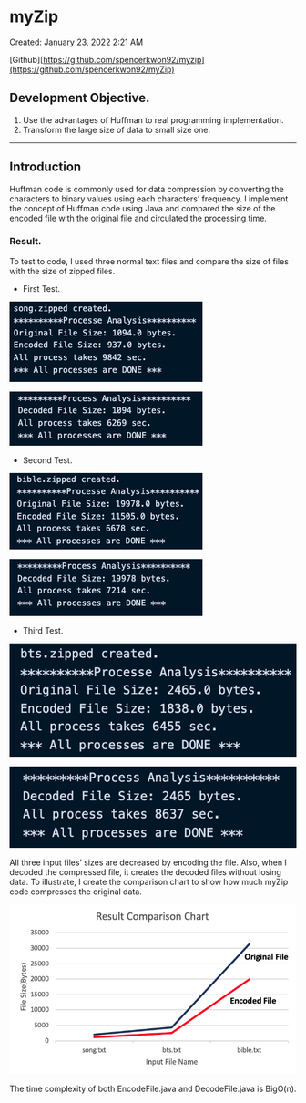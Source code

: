 # myZip

Created: January 23, 2022 2:21 AM

[Github][https://github.com/spencerkwon92/myzip](https://github.com/spencerkwon92/myZip)

## Development Objective.

1. Use the advantages of Huffman to real programming implementation.
2. Transform the large size of data to small size one.

---

## Introduction

Huffman code is commonly used for data compression by converting the characters to binary values using each characters’ frequency. I implement the concept of Huffman code using Java and compared the size of the encoded file with the original file and circulated the processing time.

### Result.

To test to code, I used three normal text files and compare the size of files with the size of zipped files.

- First Test.

![Untitled](readmeSrc/Untitled.png)

![Untitled](readmeSrc/Untitled%201.png)

- Second Test.

![Untitled](readmeSrc/Untitled%202.png)

![Untitled](readmeSrc/Untitled%203.png)

- Third Test.

![Untitled](readmeSrc/Untitled%204.png)

![Untitled](readmeSrc/Untitled%205.png)

All three input files’ sizes are decreased by encoding the file. Also, when I decoded the compressed file, it creates the decoded files without losing data. To illustrate, I create the comparison chart to show how much myZip code compresses the original data.

![Untitled](readmeSrc/Untitled%206.png)

The time complexity of both EncodeFile.java and DecodeFile.java is BigO(n).
